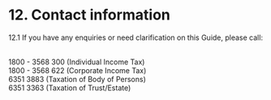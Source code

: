 # 12. Contact information

12.1 If you have any enquiries or need clarification on this Guide, please call:

<br/>1800 - 3568 300 (Individual Income Tax)
<br/>1800 - 3568 622 (Corporate Income Tax)
<br/>6351 3883 (Taxation of Body of Persons)
<br/>6351 3363 (Taxation of Trust/Estate)
